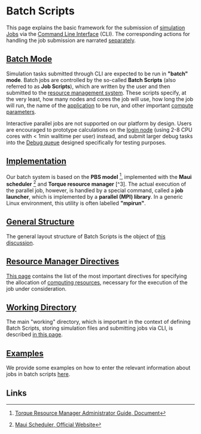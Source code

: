 # Batch Scripts

This page explains the basic framework for the submission of [simulation Jobs](../../jobs/overview.md) via the [Command Line Interface](../../cli/overview.md) (CLI). The corresponding actions for handling the job submission are narrated [separately](../actions/overview.md).

## [Batch Mode]()

Simulation tasks submitted through CLI are expected to be run in **"batch" mode**. Batch jobs are controlled by the so-called **Batch Scripts** (also referred to as **Job Scripts**), which are written by the user and then submitted to the [resource management system](../../infrastructure/resource/overview.md). These scripts specify, at the very least, how many nodes and cores the job will use, how long the job will run, the name of the [application](../../software-directory/overview.md) to be run, and other important [compute parameters](../../infrastructure/compute/parameters.md).

Interactive parallel jobs are not supported on our platform by design. Users are encouraged to prototype calculations on the [login node](../../infrastructure/login/overview.md) (using 2-8 CPU cores with < 1min walltime per user) instead, and submit larger debug tasks into the [Debug queue](../../infrastructure/resource/category.md) designed specifically for testing purposes.

## [Implementation]()

Our batch system is based on the **PBS model** [^1], implemented with the **Maui scheduler** [^2] and **Torque resource manager** [^3]. The actual execution of the parallel job, however, is handled by a special command, called a **job launcher**, which is implemented by a **parallel (MPI) library**. In a generic Linux environment, this utility is often labelled **"mpirun"**.

## [General Structure](general-structure.md)

The general layout structure of Batch Scripts is the object of [this discussion](general-structure.md).

## [Resource Manager Directives](directives.md)

[This page](directives.md) contains the list of the most important directives for specifying the allocation of [computing resources](../../infrastructure/resource/overview.md), necessary for the execution of the job under consideration.

## [Working Directory](directories.md)

The main "working" directory, which is important in the context of defining Batch Scripts, storing simulation files and submitting jobs via CLI, is described [in this page](directories.md).

## [Examples](sample-scripts.md)

We provide some examples on how to enter the relevant information about jobs in batch scripts [here](sample-scripts.md).

## Links

[^1]: [Torque Resource Manager Administrator Guide, Document](http://docs.adaptivecomputing.com/torque/6-1-2/adminGuide/torqueAdminGuide-6.1.2.pdf)

[^2]: [Maui Scheduler, Official Website](https://en.wikipedia.org/wiki/Maui_Cluster_Scheduler)

